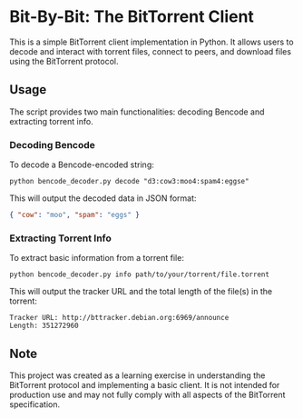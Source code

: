# Bit-By-Bit: The BitTorrent Client

This is a simple BitTorrent client implementation in Python. It allows users to decode and interact with torrent files, connect to peers, and download files using the BitTorrent protocol.

## Usage

The script provides two main functionalities: decoding Bencode and extracting torrent info.

### Decoding Bencode

To decode a Bencode-encoded string:

```
python bencode_decoder.py decode "d3:cow3:moo4:spam4:eggse"
```

This will output the decoded data in JSON format:

```json
{ "cow": "moo", "spam": "eggs" }
```

### Extracting Torrent Info

To extract basic information from a torrent file:

```
python bencode_decoder.py info path/to/your/torrent/file.torrent
```

This will output the tracker URL and the total length of the file(s) in the torrent:

```
Tracker URL: http://bttracker.debian.org:6969/announce
Length: 351272960
```

## Note

This project was created as a learning exercise in understanding the BitTorrent protocol and implementing a basic client. It is not intended for production use and may not fully comply with all aspects of the BitTorrent specification.
